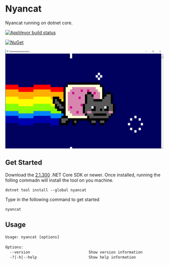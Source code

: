 # Nyancat

Nyancat running on dotnet core.

[![AppVeyor build status][appveyor-badge]](https://ci.appveyor.com/project/vdyckn/nyancat-cs/branch/master)

[appveyor-badge]: https://img.shields.io/appveyor/ci/vdyckn/nyancat-cs/master.svg?label=appveyor&style=flat-square

[![NuGet][main-nuget-badge]][main-nuget]

[main-nuget]: https://www.nuget.org/packages/nyancat/
[main-nuget-badge]: https://img.shields.io/nuget/v/nyancat.svg?style=flat-square&label=nuget

![nyancat terminal](docs/nyancat-console.png)

## Get Started

Download the [2.1.300](https://www.microsoft.com/net/download/windows) .NET Core SDK or newer.
Once installed, running the folling commadn will install the tool on you machine.

```
dotnet tool install --global nyancat
```

Type in the following command to get started

```
nyancat
```

## Usage

```
Usage: nyancat [options]

Options:
  --version                          Show version information
  -?|-h|--help                       Show help information
```
